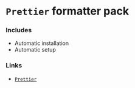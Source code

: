 # `Prettier` formatter pack

### Includes

- Automatic installation
- Automatic setup

### Links

- [`Prettier`](https://prettier.io)
